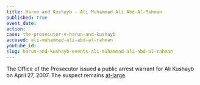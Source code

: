 ```yaml
---
title: Harun and Kushayb - Ali Muhammad Ali Abd-Al-Rahman
published: true
event_date:
action:
case: the-prosecutor-v-harun-and-kushayb
accused: ali-muhammad-ali-abd-al-rahman
youtube_id:
slug: harun-and-kushayb-events-ali-muhammad-ali-abd-al-rahman
---
```



The Office of the Prosecutor issued a public arrest warrant for Ali Kushayb on April 27, 2007. The suspect remains [at-large](http://www.abc.net.au/news/2012-03-14/cases-before-the-icc/3888680).